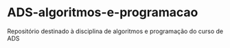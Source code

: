 # ADS-algoritmos-e-programacao
 Repositório destinado à disciplina de algoritmos e programação do curso de ADS
